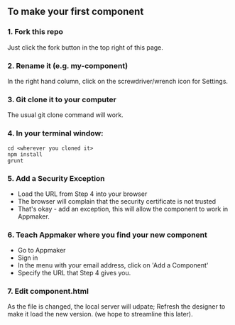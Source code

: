 ## To make your first component

###  1. Fork this repo

Just click the fork button in the top right of this page.

###  2. Rename it (e.g. my-component)

In the right hand column, click on the screwdriver/wrench icon for Settings.

###  3. Git clone it to your computer

The usual git clone command will work.

###  4. In your terminal window:

```
cd <wherever you cloned it>
npm install
grunt
```

###  5. Add a Security Exception

* Load the URL from Step 4 into your browser
* The browser will complain  that the security certificate is not trusted
* That's okay - add an exception, this will allow the component to work in Appmaker.

###  6. Teach Appmaker where you find your new component

* Go to Appmaker
* Sign in
* In the menu with your email address, click on 'Add a Component'
* Specify the URL that Step 4 gives you.

### 7. Edit component.html

As the file is changed, the local server will udpate; Refresh the designer to make it load the new version. (we hope to streamline this later).

